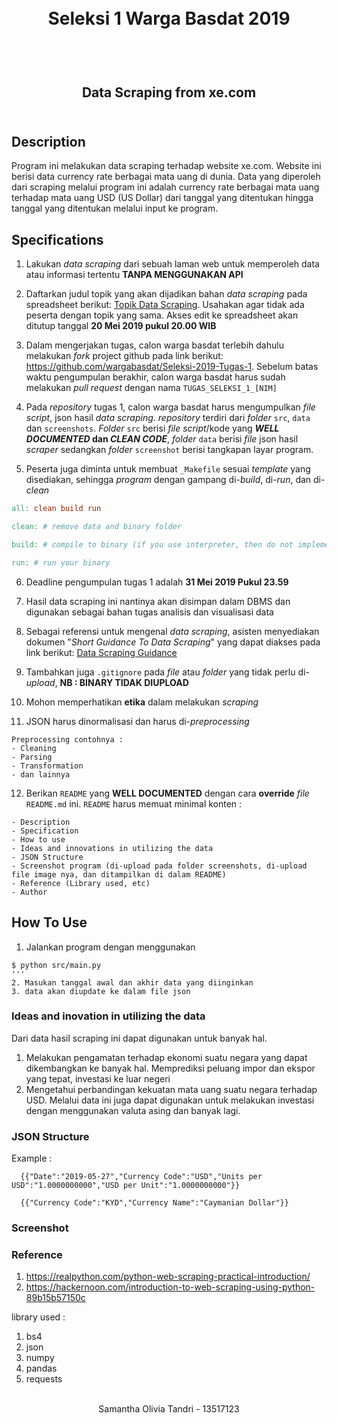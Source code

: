 <h1 align="center">
  <br>
  Seleksi 1 Warga Basdat 2019
  <br>
  <br>
</h1>

<h2 align="center">
  <br>
  Data Scraping from xe.com
  <br>
  <br>
</h2>

## Description
Program ini melakukan data scraping terhadap website xe.com. Website ini berisi data currency rate berbagai mata uang di dunia.
Data yang diperoleh dari scraping melalui program ini adalah currency rate berbagai mata uang terhadap mata uang USD (US Dollar) dari tanggal yang ditentukan hingga tanggal yang ditentukan melalui input ke program.


## Specifications

1. Lakukan _data scraping_ dari sebuah laman web untuk memperoleh data atau informasi tertentu __TANPA MENGGUNAKAN API__

2. Daftarkan judul topik yang akan dijadikan bahan _data scraping_ pada spreadsheet berikut: [Topik Data Scraping](https://docs.google.com/spreadsheets/d/1BokKV8Qky7Hmry0dSRsmlT3LKs6jFWEy-BPt32Oc9-o/edit?usp=sharing). Usahakan agar tidak ada peserta dengan topik yang sama. Akses edit ke spreadsheet akan ditutup tanggal __20 Mei 2019 pukul 20.00 WIB__

3. Dalam mengerjakan tugas, calon warga basdat terlebih dahulu melakukan _fork_ project github pada link berikut: https://github.com/wargabasdat/Seleksi-2019-Tugas-1. Sebelum batas waktu pengumpulan berakhir, calon warga basdat harus sudah melakukan _pull request_ dengan nama ```TUGAS_SELEKSI_1_[NIM]```

4. Pada _repository_ tugas 1, calon warga basdat harus mengumpulkan _file script_, json hasil _data scraping_. _repository_ terdiri dari _folder_ `src`, `data` dan `screenshots`. _Folder_ `src` berisi _file script_/kode yang __*WELL DOCUMENTED* dan *CLEAN CODE*__, _folder_ `data` berisi _file_ json hasil _scraper_ sedangkan  _folder_ `screenshot` berisi tangkapan layar program.

5. Peserta juga diminta untuk membuat `_Makefile` sesuai _template_ yang disediakan, sehingga _program_ dengan gampang di-_build_, di-_run_, dan di-_clean_

```Makefile
all: clean build run

clean: # remove data and binary folder

build: # compile to binary (if you use interpreter, then do not implement it)

run: # run your binary

```

6. Deadline pengumpulan tugas 1 adalah __31 Mei 2019 Pukul 23.59__

7. Hasil data scraping ini nantinya akan disimpan dalam DBMS  dan digunakan sebagai bahan tugas analisis dan visualisasi data

8. Sebagai referensi untuk mengenal _data scraping_, asisten menyediakan dokumen "_Short Guidance To Data Scraping_" yang dapat diakses pada link berikut: [Data Scraping Guidance](http://bit.ly/DataScrapingGuidance)

9. Tambahkan juga `.gitignore` pada _file_ atau _folder_ yang tidak perlu di-_upload_, __NB : BINARY TIDAK DIUPLOAD__

10. Mohon memperhatikan __etika__ dalam melakukan _scraping_

11. JSON harus dinormalisasi dan harus di-_preprocessing_
```
Preprocessing contohnya :
- Cleaning
- Parsing
- Transformation
- dan lainnya
```

12. Berikan `README` yang __WELL DOCUMENTED__ dengan cara __override__ _file_ `README.md` ini. `README` harus memuat minimal konten :
```
- Description
- Specification
- How to use
- Ideas and innovations in utilizing the data
- JSON Structure
- Screenshot program (di-upload pada folder screenshots, di-upload file image nya, dan ditampilkan di dalam README)
- Reference (Library used, etc)
- Author
```

## How To Use
1. Jalankan program dengan menggunakan
```
$ python src/main.py
'''
2. Masukan tanggal awal dan akhir data yang diinginkan
3. data akan diupdate ke dalam file json
```

### Ideas and inovation in utilizing the data
Dari data hasil scraping ini dapat digunakan untuk banyak hal.
1. Melakukan pengamatan terhadap ekonomi suatu negara yang dapat dikembangkan ke banyak hal.
  Memprediksi peluang impor dan ekspor yang tepat, investasi ke luar negeri
2. Mengetahui perbandingan kekuatan mata uang suatu negara terhadap USD.
  Melalui data ini juga dapat digunakan untuk melakukan investasi dengan menggunakan valuta asing
dan banyak lagi.


### JSON Structure
Example :
```
  {{"Date":"2019-05-27","Currency Code":"USD","Units per USD":"1.0000000000","USD per Unit":"1.0000000000"}}
```
```
  {{"Currency Code":"KYD","Currency Name":"Caymanian Dollar"}}
```


### Screenshot



### Reference
1. https://realpython.com/python-web-scraping-practical-introduction/
2. https://hackernoon.com/introduction-to-web-scraping-using-python-89b15b57150c

library used :
1. bs4
2. json
3. numpy
4. pandas
5. requests

<p align="center">
  <br>
  Samantha Olivia Tandri - 13517123
  <br>
  <br>
</p>
